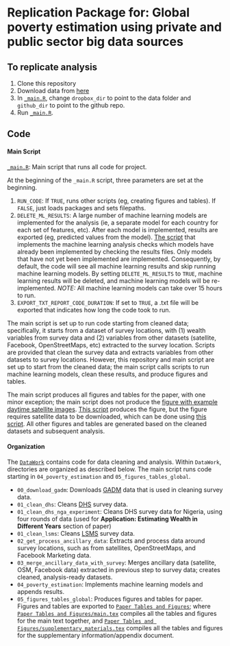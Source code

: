 # Replication Package for: Global poverty estimation using private and public sector big data sources

## To replicate analysis

1. Clone this repository
2. Download data from [here](https://www.dropbox.com/scl/fo/1luod4j82jbyooejaaorm/h?rlkey=zohapjaph445bdya9ipwaeve2&dl=0)
3. In [`_main.R`](https://github.com/dime-worldbank/big-data-poverty-estimation/blob/master/_main.R), change `dropbox_dir` to point to the data folder and `github_dir` to point to the github repo.
4. Run [`_main.R`](https://github.com/dime-worldbank/big-data-poverty-estimation/blob/master/_main.R).

## Code

#### Main Script

[`_main.R`](https://github.com/dime-worldbank/big-data-poverty-estimation/blob/master/_main.R): Main script that runs all code for project.

At the beginning of the `_main.R` script, three parameters are set at the beginning.

1. `RUN_CODE`: If `TRUE`, runs other scripts (eg, creating figures and tables). If `FALSE`, just loads packages and sets filepaths.
2. `DELETE_ML_RESULTS`: A large number of machine learning models are implemented for the analysis (ie, a separate model for each country for each set of features, etc). After each model is implemented, results are exported (eg, predicted values from the model). [The script](https://github.com/dime-worldbank/big-data-poverty-estimation/blob/master/DataWork/04_poverty_estimation/01_pov_estimation.R) that implements the machine learning analysis checks which models have already been implemented by checking the results files. Only models that have not yet been implemented are implemented. Consequently, by default, the code will see all machine learning results and skip running machine learning models. By setting `DELETE_ML_RESULTS` to `TRUE`, machine learning results will be deleted, and machine learning models will be re-implemented. _NOTE:_ All machine learning models can take over 15 hours to run.
3. `EXPORT_TXT_REPORT_CODE_DURATION`: If set to `TRUE`, a .txt file will be exported that indicates how long the code took to run. 

The main script is set up to run code starting from cleaned data; specifically, it starts from a dataset of survey locations, with (1) wealth variables from survey data and (2) variables from other datasets (satellite, Facebook, OpenStreetMaps, etc) extracted to the survey location. Scripts are provided that clean the survey data and extracts variables from other datasets to survey locations. However, this repository and main script are set up to start from the cleaned data; the main script calls scripts to run machine learning models, clean these results, and produce figures and tables. 

The main script produces all figures and tables for the paper, with one minor exception; the main script does not produce the [figure with example daytime satellite images](https://github.com/dime-worldbank/big-data-poverty-estimation/blob/master/Paper%20Tables%20and%20Figures/figures/example_daytime_images.png). [This script](https://github.com/dime-worldbank/big-data-poverty-estimation/blob/33cbed1be65afcc50b373f88c0835df8078bac22/DataWork/02_get_process_ancillary_data/CNN%20Features%20Predict%20NTL/example_images.ipynb#L599) produces the figure, but the figure requires satellite data to be downloaded, which can be done using [this script](https://github.com/dime-worldbank/big-data-poverty-estimation/blob/33cbed1be65afcc50b373f88c0835df8078bac22/DataWork/02_get_process_ancillary_data/CNN%20Features%20Predict%20NTL/01_create_ntlgroup_tfrecord_name_ntlharmon.R). All other figures and tables are generated based on the cleaned datasets and subsequent analysis.  

#### Organization

The [`DataWork`](https://github.com/dime-worldbank/big-data-poverty-estimation/tree/master/DataWork) contains code for data cleaning and analysis. Within `DataWork`, directories are organized as described below. The main script runs code starting in `04_poverty_estimation` and `05_figures_tables_global`.

* `00_download_gadm`: Downloads [GADM](https://gadm.org/) data that is used in cleaning survey data.
* `01_clean_dhs`: Cleans [DHS](https://www.usaid.gov/global-health/demographic-and-health-surveys-program) survey data.
* `01_clean_dhs_nga_experiment`: Cleans DHS survey data for Nigeria, using four rounds of data (used for __Application: Estimating Wealth in Different Years__ section of paper)
* `01_clean_lsms`: Cleans [LSMS](https://www.worldbank.org/en/programs/lsms) survey data.
* `02_get_process_ancillary_data`: Extracts and process data around survey locations, such as from satellites, OpenStreetMaps, and Facebook Marketing data.
* `03_merge_ancillary_data_with_survey`: Merges ancillary data (satellite, OSM, Facebook data) extracted in previous step to survey data; creates cleaned, analysis-ready datasets.
* `04_poverty_estimation`: Implements machine learning models and appends results.
* `05_figures_tables_global`: Produces figures and tables for paper. Figures and tables are exported to [`Paper Tables and Figures`](https://github.com/dime-worldbank/big-data-poverty-estimation/tree/master/Paper%20Tables%20and%20Figures); where [`Paper Tables and Figures/main.tex`](https://github.com/dime-worldbank/big-data-poverty-estimation/blob/master/Paper%20Tables%20and%20Figures/main.tex) compiles all the tables and figures for the main text together, and [`Paper Tables and Figures/supplementary_materials.tex`](https://github.com/dime-worldbank/big-data-poverty-estimation/blob/master/Paper%20Tables%20and%20Figures/supplementary_materials.tex) compiles all the tables and figures for the supplementary information/appendix document.


